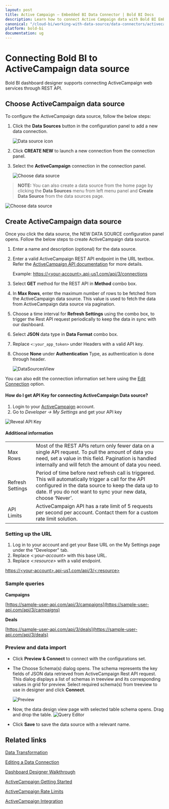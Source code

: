 ```yaml
---
layout: post
title: Active Campaign – Embedded BI Data Connector | Bold BI Docs
description: Learn how to connect Active Campaign data with Bold BI Embedded through REST API endpoint and create data source for dashboard configuration.
canonical: "/cloud-bi/working-with-data-source/data-connectors/activecampaign/"
platform: bold-bi
documentation: ug
---
```


# Connecting Bold BI to ActiveCampaign data source

Bold BI dashboard designer supports connecting ActiveCampaign web services through REST API.

## Choose ActiveCampaign data source

To configure the ActiveCampaign data source, follow the below steps:

1. Click the **Data Sources** button in the configuration panel to add a new data connection.
   
   ![Data source icon](/static/assets/embedded/working-with-datasource/data-connectors/images/common/DataSourcesIcon.png)
   
2. Click **CREATE NEW** to launch a new connection from the connection panel.

3. Select the **ActiveCampaign** connection in the connection panel.

    ![Choose data source](/static/assets/embedded/working-with-datasource/data-connectors/images/activecampaign/ChooseDS.png)

> **NOTE:**  You can also create a data source from the home page by clicking the **Data Sources** menu from left menu panel and **Create Data Source** from the data sources page.

   ![Choose data source](/static/assets/embedded/working-with-datasource/data-connectors/images/activecampaign/ChooseDS_server.png)

## Create ActiveCampaign data source

Once you click the data source, the NEW DATA SOURCE configuration panel opens. Follow the below steps to create ActiveCampaign data source.
1. Enter a name and description (optional) for the data source.
2. Enter a valid ActiveCampaign REST API endpoint in the URL textbox. Refer the [ActiveCampaign API documentation](https://developers.activecampaign.com/reference) for more details.

   Example: [https://&lt;your-account&gt;.api-us1.com/api/3/connections](https://%3cyour-account%3e.api-us1.com/api/3/connections)

3. Select **GET** method for the REST API in **Method** combo box.
4. In **Max Rows**, enter the maximum number of rows to be fetched from the ActiveCampaign data source. This value is used to fetch the data from ActiveCampaign data source via pagination.
5. Choose a time interval for **Refresh Settings** using the combo box, to trigger the Rest API request periodically to keep the data in sync with our dashboard.  
6. Select **JSON** data type in **Data Format** combo box.
7. Replace `<:your_app_token>` under Headers with a valid API key.
8. Choose **None** under **Authentication** Type, as authentication is done through header.

    ![DataSourcesView](/static/assets/embedded/working-with-datasource/data-connectors/images/activecampaign/DataSourcesView.png)

You can also edit the connection information set here using the [Edit Connection](/embedded-bi/working-with-data-source/editing-a-data-connection/) option.

#### How do I get API Key for connecting ActiveCampaign Data source?

1. Login to your [ActiveCampaign](https://www.activecampaign.com/login/) account.
2. Go to *Developer -> My Settings* and get your API key

![Reveal API Key](/static/assets/embedded/working-with-datasource/data-connectors/images/activecampaign/APIKey.png)

#### Additional information
<table width="600">
<tr>
<td>
Max Rows
</td>
<td>
Most of the REST APIs return only fewer data on a single API request. To pull the amount of data you need, set a value in this field.  
Pagination is handled internally and will fetch the amount of data you need.
</td>
</tr>
<tr>
<td>
Refresh Settings
</td>
<td>
Period of time before next refresh call is triggered. This will automatically trigger a call for the API configured in the data source to keep the data up to date. If you do not want to sync your new data, choose ‘Never’.
</td>
</tr>
<tr>
<td>
API Limits
</td>
<td>
ActiveCampaign API has a rate limit of 5 requests per second per account. Contact them for a custom rate limit solution.
</td>
</tr>
</table>

### Setting up the URL

1. Log in to your account and get your Base URL on the My Settings page under the "Developer" tab.
2. Replace *&lt;:your-account&gt;* with this base URL.
3. Replace *&lt;:resource&gt;* with a valid endpoint.

[https://&lt;your-account&gt;.api-us1.com/api/3/&lt;:resource&gt;](https://%3cyour-account%3e.api-us1.com/api/3/%3c:resource%3e)

### Sample queries

**Campaigns**

[https://sample-user-api.com/api/3/campaigns](https://sample-user-api.com/api/3/campaigns)


**Deals**

[https://sample-user-api.com/api/3/deals](https://sample-user-api.com/api/3/deals)

### Preview and data import
* Click **Preview & Connect** to connect with the configurations set.
* The Choose Schema(s) dialog opens. The schema represents the key fields of JSON data retrieved from ActiveCampaign Rest API request. This dialog displays a list of schemas in treeview and its corresponding values in grid for preview. Select required schema(s) from treeview to use in designer and click **Connect**.

   ![Preview](/static/assets/embedded/working-with-datasource/data-connectors/images/common/Preview.png)

* Now, the data design view page with selected table schema opens. Drag and drop the table.
   ![Query Editor](/static/assets/embedded/working-with-datasource/data-connectors/images/common/QueryEditor.png)

* Click **Save** to save the data source with a relevant name.

## Related links

[Data Transformation](/embedded-bi/working-with-data-source/transforming-data/joining-table/)

[Editing a Data Connection](/embedded-bi/working-with-data-source/editing-a-data-connection/)   

[Dashboard Designer Walkthrough](/embedded-bi/getting-started/quick-start/)

[ActiveCampaign Getting Started](https://help.activecampaign.com/hc/en-us/articles/207317590-Getting-started-with-the-API)

[ActiveCampaign Rate Limits](https://developers.activecampaign.com/reference#rate-limits)

[ActiveCampaign Integration](https://www.boldbi.com/integrations/activecampaign?utm_source=syncfusion&utm_medium=documentation&utm_campaign=boldbiactivecampaignintegration)
